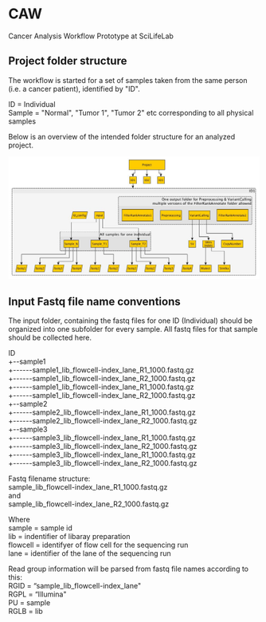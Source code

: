 # CAW
Cancer Analysis Workflow Prototype at SciLifeLab

## Project folder structure

The workflow is started for a set of samples taken from the same person (i.e. a cancer patient), identified by "ID".

ID = Individual  
Sample = "Normal", "Tumor 1", "Tumor 2" etc corresponding to all physical samples  

Below is an overview of the intended folder structure for an analyzed project. 

![Project folder structure](folder_structure.jpg "Folder structure")


## Input Fastq file name conventions

The input folder, containing the fastq files for one ID (Individual) should be organized into one subfolder for every sample. All fastq files for that sample should be collected here.

ID  
+--sample1  
+------sample1_lib_flowcell-index_lane_R1_1000.fastq.gz  
+------sample1_lib_flowcell-index_lane_R2_1000.fastq.gz  
+------sample1_lib_flowcell-index_lane_R1_1000.fastq.gz  
+------sample1_lib_flowcell-index_lane_R2_1000.fastq.gz  
+--sample2  
+------sample2_lib_flowcell-index_lane_R1_1000.fastq.gz  
+------sample2_lib_flowcell-index_lane_R2_1000.fastq.gz  
+--sample3  
+------sample3_lib_flowcell-index_lane_R1_1000.fastq.gz  
+------sample3_lib_flowcell-index_lane_R2_1000.fastq.gz  
+------sample3_lib_flowcell-index_lane_R1_1000.fastq.gz  
+------sample3_lib_flowcell-index_lane_R2_1000.fastq.gz  



Fastq filename structure:  
sample_lib_flowcell-index_lane_R1_1000.fastq.gz  
and   
sample_lib_flowcell-index_lane_R2_1000.fastq.gz  

Where  
sample = sample id  
lib = indentifier of libaray preparation  
flowcell = identifyer of flow cell for the sequencing run  
lane = identifier of the lane of the sequencing run  
  
Read group information will be parsed from fastq file names according to this:  
RGID = “sample_lib_flowcell-index_lane"  
RGPL = “Illumina"  
PU = sample  
RGLB = lib  